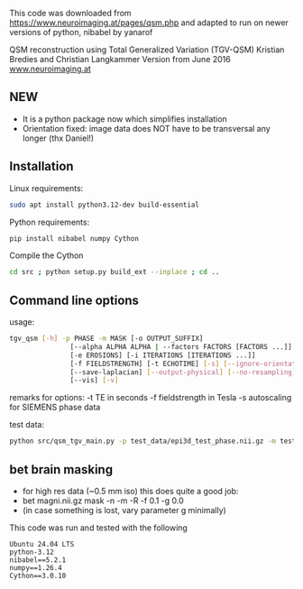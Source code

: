 This code was downloaded from https://www.neuroimaging.at/pages/qsm.php and adapted to run on newer versions of python, nibabel by yanarof

QSM reconstruction using Total Generalized Variation (TGV-QSM)
Kristian Bredies and Christian Langkammer
Version from June 2016
www.neuroimaging.at

## NEW
- It is a python package now which simplifies installation
- Orientation fixed: image data does NOT have to be transversal any longer (thx Daniel!)


## Installation

Linux requirements:
```bash
sudo apt install python3.12-dev build-essential
```

Python requirements:
```bash
pip install nibabel numpy Cython
```

Compile the Cython
```bash
cd src ; python setup.py build_ext --inplace ; cd ..
```


## Command line options

usage:
```bash
tgv_qsm [-h] -p PHASE -m MASK [-o OUTPUT_SUFFIX]
               [--alpha ALPHA ALPHA | --factors FACTORS [FACTORS ...]]
               [-e EROSIONS] [-i ITERATIONS [ITERATIONS ...]]
               [-f FIELDSTRENGTH] [-t ECHOTIME] [-s] [--ignore-orientation]
               [--save-laplacian] [--output-physical] [--no-resampling]
               [--vis] [-v]
```


remarks for options:
	-t TE in seconds
	-f fieldstrength in Tesla
	-s autoscaling for SIEMENS phase data



test data:
```bash
python src/qsm_tgv_main.py -p test_data/epi3d_test_phase.nii.gz -m test_data/epi3d_test_mask.nii.gz -f 2.89 -t 0.027 -o epi3d_test_QSM
```


## bet brain masking
- for high res data (~0.5 mm iso) this does quite a good job:
- bet magni.nii.gz mask -n -m -R -f 0.1 -g 0.0
- (in case something is lost, vary parameter g minimally)


This code was run and tested with the following
```
Ubuntu 24.04 LTS
python-3.12
nibabel==5.2.1
numpy==1.26.4
Cython==3.0.10
```
